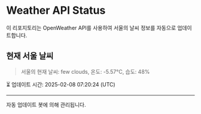 
# Weather API Status

이 리포지토리는 OpenWeather API를 사용하여 서울의 날씨 정보를 자동으로 업데이트합니다.

## 현재 서울 날씨
> 서울의 현재 날씨: few clouds, 온도: -5.57°C, 습도: 48%

⏳ 업데이트 시간: 2025-02-08 07:20:24 (UTC)

---
자동 업데이트 봇에 의해 관리됩니다.
